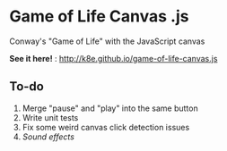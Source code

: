 # Game of Life Canvas .js
Conway's "Game of Life" with the JavaScript canvas

**See it here!** : http://k8e.github.io/game-of-life-canvas.js

## To-do
1. Merge "pause" and "play" into the same button
2. Write unit tests
3. Fix some weird canvas click detection issues
4. *Sound effects*
